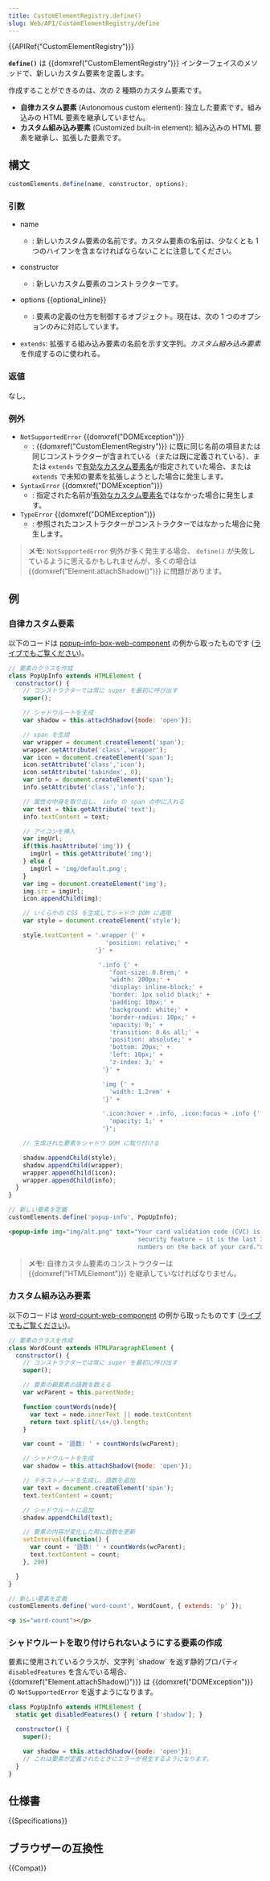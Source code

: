 ```yaml
---
title: CustomElementRegistry.define()
slug: Web/API/CustomElementRegistry/define
---
```

{{APIRef("CustomElementRegistry")}}

**`define()`** は {{domxref("CustomElementRegistry")}} インターフェイスのメソッドで、新しいカスタム要素を定義します。

作成することができるのは、次の 2 種類のカスタム要素です。

- **自律カスタム要素** (Autonomous custom element): 独立した要素です。組み込みの HTML 要素を継承していません。
- **カスタム組み込み要素** (Customized built-in element): 組み込みの HTML 要素を継承し、拡張した要素です。

## 構文

```js
customElements.define(name, constructor, options);
```

### 引数

- name
  - : 新しいカスタム要素の名前です。カスタム要素の名前は、少なくとも 1 つのハイフンを含まなければならないことに注意してください。
- constructor
  - : 新しいカスタム要素のコンストラクターです。
- options {{optional_inline}}

  - : 要素の定義の仕方を制御するオブジェクト。現在は、次の 1 つのオプションのみに対応しています。

- `extends`: 拡張する組み込み要素の名前を示す文字列。*カスタム組み込み要素*を作成するのに使われる。

### 返値

なし。

### 例外

- `NotSupportedError` {{domxref("DOMException")}}
  - : {{domxref("CustomElementRegistry")}} に既に同じ名前の項目または同じコンストラクターが含まれている（または既に定義されている）、または <code>extends</code> で[有効なカスタム要素名](https://html.spec.whatwg.org/multipage/custom-elements.html#valid-custom-element-name)が指定されていた場合、または <code>extends</code> で未知の要素を拡張しようとした場合に発生します。
- `SyntaxError` {{domxref("DOMException")}}
  - : 指定された名前が[有効なカスタム要素名](https://html.spec.whatwg.org/multipage/custom-elements.html#valid-custom-element-name)ではなかった場合に発生します。
- `TypeError` {{domxref("DOMException")}}
  - : 参照されたコンストラクターがコンストラクターではなかった場合に発生します。

> **メモ:** `NotSupportedError` 例外が多く発生する場合、 `define()` が失敗しているように思えるかもしれませんが、多くの場合は {{domxref("Element.attachShadow()")}} に問題があります。

## 例

### 自律カスタム要素

以下のコードは [popup-info-box-web-component](https://github.com/mdn/web-components-examples/tree/master/popup-info-box-web-component)
の例から取ったものです ([ライブでもご覧ください](https://mdn.github.io/web-components-examples/popup-info-box-web-component/))。

```js
// 要素のクラスを作成
class PopUpInfo extends HTMLElement {
  constructor() {
    // コンストラクターでは常に super を最初に呼び出す
    super();

    // シャドウルートを生成
    var shadow = this.attachShadow({mode: 'open'});

    // span を生成
    var wrapper = document.createElement('span');
    wrapper.setAttribute('class','wrapper');
    var icon = document.createElement('span');
    icon.setAttribute('class','icon');
    icon.setAttribute('tabindex', 0);
    var info = document.createElement('span');
    info.setAttribute('class','info');

    // 属性の中身を取り出し、 info の span の中に入れる
    var text = this.getAttribute('text');
    info.textContent = text;

    // アイコンを挿入
    var imgUrl;
    if(this.hasAttribute('img')) {
      imgUrl = this.getAttribute('img');
    } else {
      imgUrl = 'img/default.png';
    }
    var img = document.createElement('img');
    img.src = imgUrl;
    icon.appendChild(img);

    // いくらかの CSS を生成してシャドウ DOM に適用
    var style = document.createElement('style');

    style.textContent = '.wrapper {' +
                           'position: relative;' +
                        '}' +

                         '.info {' +
                            'font-size: 0.8rem;' +
                            'width: 200px;' +
                            'display: inline-block;' +
                            'border: 1px solid black;' +
                            'padding: 10px;' +
                            'background: white;' +
                            'border-radius: 10px;' +
                            'opacity: 0;' +
                            'transition: 0.6s all;' +
                            'position: absolute;' +
                            'bottom: 20px;' +
                            'left: 10px;' +
                            'z-index: 3;' +
                          '}' +

                          'img {' +
                            'width: 1.2rem' +
                          '}' +

                          '.icon:hover + .info, .icon:focus + .info {' +
                            'opacity: 1;' +
                          '}';

    // 生成された要素をシャドウ DOM に取り付ける

    shadow.appendChild(style);
    shadow.appendChild(wrapper);
    wrapper.appendChild(icon);
    wrapper.appendChild(info);
  }
}

// 新しい要素を定義
customElements.define('popup-info', PopUpInfo);
```

```html
<popup-info img="img/alt.png" text="Your card validation code (CVC) is an extra
                                    security feature — it is the last 3 or 4
                                    numbers on the back of your card.">
```

> **メモ:** 自律カスタム要素のコンストラクターは {{domxref("HTMLElement")}} を継承していなければなりません。

### カスタム組み込み要素

以下のコードは [word-count-web-component](https://github.com/mdn/web-components-examples/tree/master/word-count-web-component)
の例から取ったものです ([ライブでもご覧ください](https://mdn.github.io/web-components-examples/word-count-web-component/))。

```js
// 要素のクラスを作成
class WordCount extends HTMLParagraphElement {
  constructor() {
    // コンストラクターでは常に super を最初に呼び出す
    super();

    // 要素の親要素の語数を数える
    var wcParent = this.parentNode;

    function countWords(node){
      var text = node.innerText || node.textContent
      return text.split(/\s+/g).length;
    }

    var count = '語数: ' + countWords(wcParent);

    // シャドウルートを生成
    var shadow = this.attachShadow({mode: 'open'});

    // テキストノードを生成し、語数を追加
    var text = document.createElement('span');
    text.textContent = count;

    // シャドウルートに追加
    shadow.appendChild(text);

    // 要素の内容が変化した際に語数を更新
    setInterval(function() {
      var count = '語数: ' + countWords(wcParent);
      text.textContent = count;
    }, 200)

  }
}

// 新しい要素を定義
customElements.define('word-count', WordCount, { extends: 'p' });
```

```html
<p is="word-count"></p>
```

### シャドウルートを取り付けられないようにする要素の作成

要素に使用されているクラスが、文字列 \`shadow\` を返す静的プロパティ `disabledFeatures` を含んでいる場合、 {{domxref("Element.attachShadow()")}} は {{domxref("DOMException")}} の `NotSupportedError` を返すようになります。

```js
class PopUpInfo extends HTMLElement {
  static get disabledFeatures() { return ['shadow']; }

  constructor() {
    super();

    var shadow = this.attachShadow({mode: 'open'});
    // これは要素が定義されたときにエラーが発生するようになります。
  }
}

```

## 仕様書

{{Specifications}}

## ブラウザーの互換性

{{Compat}}

